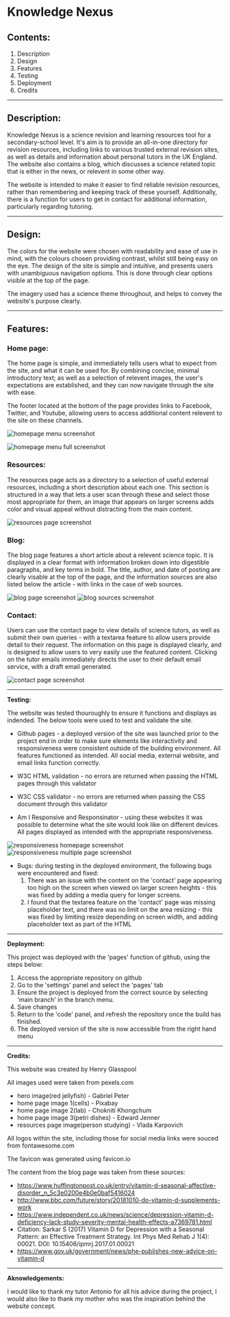 # Knowledge Nexus

## Contents:
1. Description
2. Design
3. Features
4. Testing
5. Deployment
6. Credits

--------------

## Description:

Knowledge Nexus is a science revision and learning resources tool for a secondary-school level. It's aim is to provide an all-in-one directory for revision resources, including links to various trusted external revision sites, as well as details and information about personal tutors in the UK England. The website also contains a blog, which discusses a science related topic that is either in the news, or relevent in some other way. 

The website is intended to make it easier to find reliable revision resources, rather than remembering and keeping track of these yourself. Additionally, there is a function for users to get in contact for additional information, particularly regarding tutoring. 

--------------

## Design: 

The colors for the website were chosen with readability and ease of use in mind, with the colours chosen providing contrast, whilst still being easy on the eye. The design of the site is simple and intuitive, and presents users with unambiguous navigation options. This is done through clear options visible at the top of the page.

The imagery used has a science theme throughout, and helps to convey the website's purpose clearly.

--------------
## Features:

### Home page:

The home page is simple, and immediately tells users what to expect from the site, and what it can be used for. By combining concise, minimal introductory text; as well as a selection of relevent images, the user's expectations are established, and they can now navigate through the site with ease.

The footer located at the bottom of the page provides links to Facebook, Twitter, and Youtube, allowing users to access additional content relevent to the site on these channels.

![homepage menu screenshot](assets/images/screenshot-menu.png)

![homepage menu full screenshot](assets/images/screenshot-home.png)

### Resources:

The resources page acts as a directory to a selection of useful external resources, including a short description about each one. This section is structured in a way that lets a user scan through these and select those most appropriate for them, an image that appears on larger screens adds color and visual appeal without distracting from the main content.

![resources page screenshot](assets/images/screenshot-resources.png)

### Blog:

The blog page features a short article about a relevent science topic. It is displayed in a clear format with information broken down into digestible paragraphs, and key terms in bold. The title, author, and date of posting are clearly visable at the top of the page, and the information sources are also listed below the article - with links in the case of web sources.

![blog page screenshot](assets/images/screenshot-blog-text.png)
![blog sources screenshot](assets/images/screenshot-blog-sources.png)

### Contact:

Users can use the contact page to view details of science tutors, as well as submit their own queries - with a textarea feature to allow users provide detail to their request. The information on this page is displayed clearly, and is designed to allow users to very easily use the featured content. Clicking on the tutor emails immediately directs the user to their default email service, with a draft email generated.

![contact page screenshot](assets/images/screenshot-contact.png)

--------------
**Testing:**

The website was tested thouroughly to ensure it functions and displays as indended. The below tools were used to test and validate the site.

- Github pages - a deployed version of the site was launched prior to the project end in order to make sure elements like interactivity and responsiveness were consistent outside of the building environment. All 
                 features functioned as intended. All social media, external website, and email links function correctly.

- W3C HTML validation - no errors are returned when passing the HTML pages through this validator

- W3C CSS validator - no errors are returned when passing the CSS document through this validator

- Am I Responsive and Responsinator - using these websites it was possible to determine what the site would look like on different devices. All pages displayed as intended with the appropriate responsiveness.

![responsiveness homepage screenshot](assets/images/screenshot-responsiveness.png) ![responsiveness multiple page screenshot](assets/images/screenshot-responsiveness-2.png)

- Bugs: during testing in the deployed environment, the following bugs were encountered and fixed:
  1. There was an issue with the content on the 'contact' page appearing too high on the screen when viewed on larger screen heights - this was fixed by adding a media query for longer screens.
  2. I found that the textarea feature on the 'contact' page was missing placeholder text, and there was no limit on the area resizing - this was fixed by limiting resize depending on screen width, and adding         placeholder text as part of the HTML

--------------
**Deployment:**

This project was deployed with the 'pages' function of github, using the steps below:

1. Access the appropriate repository on github
2. Go to the 'settings' panel and select the 'pages' tab
3. Ensure the project is deployed from the correct source by selecting 'main branch' in the branch menu.
4. Save changes
5. Return to the 'code' panel, and refresh the repository once the build has finished.
6. The deployed version of the site is now accessible from the right hand menu

--------------
**Credits:**

This website was created by Henry Glasspool

All images used were taken from pexels.com
- hero image(red jellyfish) - Gabriel Peter 
- home page image 1(cells) - Pixabay
- home page image 2(lab) - Chokniti Khongchum
- home page image 3(petri dishes) - Edward Jenner
- resources page image(person studying) - Vlada Karpovich

All logos within the site, including those for social media links were souced from fontawesome.com

The favicon was generated using favicon.io

The content from the blog page was taken from these sources:
- https://www.huffingtonpost.co.uk/entry/vitamin-d-seasonal-affective-disorder_n_5c3e0200e4b0e0baf5416024
- http://www.bbc.com/future/story/20181010-do-vitamin-d-supplements-work
- https://www.independent.co.uk/news/science/depression-vitamin-d-deficiency-lack-study-severity-mental-health-effects-a7369781.html
- Citation: Sarkar S (2017) Vitamin D for Depression with a Seasonal Pattern: an Effective Treatment Strategy. Int Phys Med Rehab J 1(4): 00021. DOI: 10.15406/ipmrj.2017.01.00021
- https://www.gov.uk/government/news/phe-publishes-new-advice-on-vitamin-d


--------------
**Aknowledgements:**

I would like to thank my tutor Antonio for all his advice during the project, I would also like to thank my mother who was the inspiration behind the website concept.


